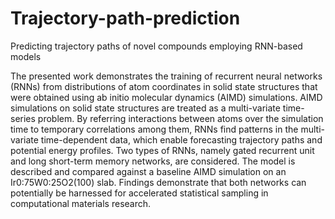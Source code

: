 # Trajectory-path-prediction
Predicting trajectory paths of novel compounds employing RNN-based models

The presented work demonstrates the training of recurrent neural networks (RNNs) from distributions
of atom coordinates in solid state structures that were obtained using ab initio molecular dynamics
(AIMD) simulations. AIMD simulations on solid state structures are treated as a multi-variate
time-series problem. By referring interactions between atoms over the simulation time to temporary
correlations among them, RNNs find patterns in the multi-variate time-dependent data, which enable
forecasting trajectory paths and potential energy profiles. Two types of RNNs, namely gated recurrent
unit and long short-term memory networks, are considered. The model is described and compared
against a baseline AIMD simulation on an Ir0:75W0:25O2(100) slab. Findings demonstrate that both
networks can potentially be harnessed for accelerated statistical sampling in computational materials
research.

